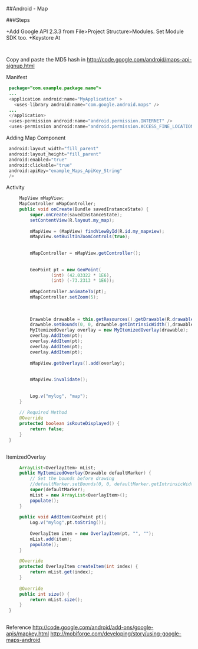 
##Android - Map

###Steps

+Add Google API 2.3.3 from File>Project Structure>Modules. Set Module SDK too.
+Keystore
At
```java
 ```
```java
 ```
Copy and paste the MD5 hash in
http://code.google.com/android/maps-api-signup.html

Manifest

```java
 package="com.example.package.name">
 ...
 <application android:name="MyApplication" >
   <uses-library android:name="com.google.android.maps" />
 ...
 </application>
 <uses-permission android:name="android.permission.INTERNET" />
 <uses-permission android:name="android.permission.ACCESS_FINE_LOCATION" />
 ```


Adding Map Component
```java
 android:layout_width="fill_parent"
 android:layout_height="fill_parent"
 android:enabled="true"
 android:clickable="true"
 android:apiKey="example_Maps_ApiKey_String"
 />
 ```

Activity
```java
     MapView mMapView;
     MapController mMapController;
     public void onCreate(Bundle savedInstanceState) {
         super.onCreate(savedInstanceState);
         setContentView(R.layout.my_map);
 
         mMapView = (MapView) findViewById(R.id.my_mapview);
         mMapView.setBuiltInZoomControls(true);
 
 
         mMapController = mMapView.getController();
 
 
         GeoPoint pt = new GeoPoint(
                 (int) (42.03322 * 1E6),
                 (int) (-73.2313 * 1E6));
 
         mMapController.animateTo(pt);
         mMapController.setZoom(5);
 
 
 
         Drawable drawable = this.getResources().getDrawable(R.drawable.ic_launcher);
         drawable.setBounds(0, 0, drawable.getIntrinsicWidth(),drawable.getIntrinsicHeight());
         MyItemizedOverlay overlay = new MyItemizedOverlay(drawable);
         overlay.AddItem(pt);
         overlay.AddItem(pt);
         overlay.AddItem(pt);
         overlay.AddItem(pt);
 
         mMapView.getOverlays().add(overlay);
 
 
         mMapView.invalidate();
 
         
         Log.v("mylog", "map");
     }
 
     // Required Method
     @Override
     protected boolean isRouteDisplayed() {
         return false;
     }
 }
 
 ```
ItemizedOverlay

```java
     ArrayList<OverlayItem> mList;
     public MyItemizedOverlay(Drawable defaultMarker) {
         // Set the bounds before drawing
         //defaultMarker.setBounds(0, 0, defaultMarker.getIntrinsicWidth(),defaultMarker.getIntrinsicHeight());
         super(defaultMarker);
         mList = new ArrayList<OverlayItem>();
         populate();
     }
     
     public void AddItem(GeoPoint pt){
         Log.v("mylog",pt.toString());
 
         OverlayItem item = new OverlayItem(pt, "", "");
         mList.add(item);
         populate();
     }
 
     @Override
     protected OverlayItem createItem(int index) {
         return mList.get(index);
     }
 
     @Override
     public int size() {
         return mList.size();
     }
 }
 
 ```




Reference
http://code.google.com/android/add-ons/google-apis/mapkey.html
http://mobiforge.com/developing/story/using-google-maps-android


```java
 ```


